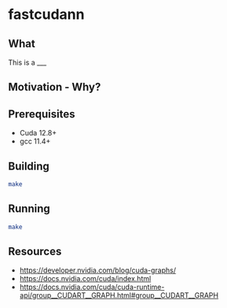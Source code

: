 # fastcudann

## What
This is a ___

## Motivation - Why?


## Prerequisites
- Cuda 12.8+
- gcc 11.4+

## Building
```bash
make
```

## Running
```bash
make
```

## Resources
- https://developer.nvidia.com/blog/cuda-graphs/
- https://docs.nvidia.com/cuda/index.html
- https://docs.nvidia.com/cuda/cuda-runtime-api/group__CUDART__GRAPH.html#group__CUDART__GRAPH

